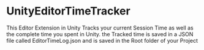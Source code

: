 # UnityEditorTimeTracker
This Editor Extension in Unity Tracks your current Session Time as well as the complete time you spent in Unity.
the Tracked time is saved in a JSON file called EditorTimeLog.json and is saved in the Root folder of your Project
